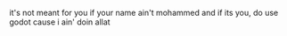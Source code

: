 it's not meant for you if your name ain't mohammed
and if its you, do use godot cause i ain' doin allat

